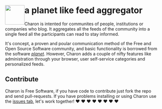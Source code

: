 <img src="https://raw.github.com/hennevogel/charon/master/app/assets/images/charon_logo.png" width="64px" style="float:left;"> a planet like feed aggregator
======================================
Charon is intented for communites of people, institutions or companies who blog. It
aggregates all the feeds of the community into a single feed all the participants can
read to stay informed.

It's concept, a proven and poular communication method of the Free and Open Source
Software community, and basic functionality is borrowed from the software
[*planet*](http://www.planetplanet.org/ "PlanetPlanet"). However, Charon adds a couple
of nifty features like administration through your browser, user self-service
categories and personalized feeds.

Contribute
----------
Charon is Free Software, if you have code to contribute just fork the repo and send
pull-requests. If you have problems installing or using Charon use the
[issues tab](https://github.com/hennevogel/charon/issues), let's work together!
:heart: :heart: :heart: :heart: :heart: :heart: :heart: :heart:
